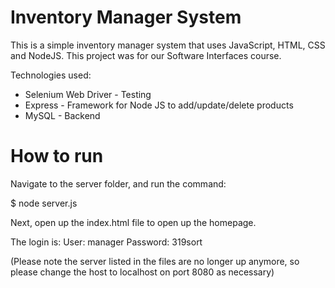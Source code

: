# Inventory Manager System

This is a simple inventory manager system that uses JavaScript, HTML, CSS and NodeJS. This project was for our Software Interfaces course. 

Technologies used:
* Selenium Web Driver - Testing
* Express - Framework for Node JS to add/update/delete products
* MySQL - Backend

# How to run

Navigate to the server folder, and run the command:

$ node server.js

Next, open up the index.html file to open up the homepage.

The login is: 
User: manager
Password: 319sort

(Please note the server listed in the files are no longer up anymore, so please change the host to localhost on port 8080 as necessary)
